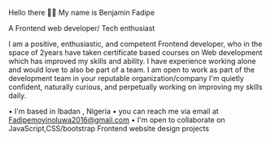 Hello there ✊🏾
My name is Benjamin Fadipe 

A Frontend web developer/ Tech enthusiast 


I am a positive, enthusiastic, and competent Frontend developer, 
who in the space of 2years have taken certificate based courses 
on Web development which has improved my skills and ability. 
I have experience working alone and would love to also be part of a team.
I am open to work as part of the development team in your reputable organization/company 
I'm quietly confident, naturally curious, and 
perpetually working on improving my skills daily.



• I'm based in Ibadan , Nigeria 
• you can reach me via email at 
Fadipemoyinoluwa2016@gmail.com
• I'm open to collaborate on JavaScript,CSS/bootstrap Frontend website design projects 

